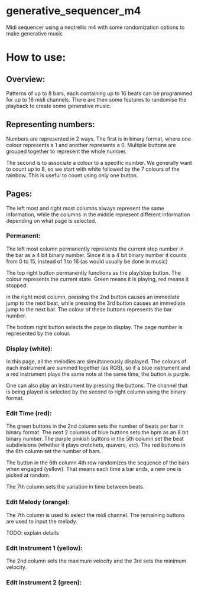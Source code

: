 # generative_sequencer_m4
Midi sequencer using a neotrellis m4 with some randomization options to make generative music

# How to use:

## Overview:

Patterns of up to 8 bars, each containing up to 16 beats can be programmed for up to 16 midi channels. There are then some features to randomise the playback to create some generative music.

## Representing numbers:

Numbers are represented in 2 ways. The first is in binary format, where one colour represents a 1 and another represents a 0. Multiple buttons are grouped together to represent the whole number.

The second is to associate a colour to a specific number. We generally want to count up to 8, so we start with white followed by the 7 colours of the rainbow. This is useful to count using only one button.

## Pages:

The left most and right most columns always represent the same information, while the columns in the middle represent different information depending on what page is selected.

### Permanent:

The left most column permanently represents the current step number in the bar as a 4 bit binary number. Since it is a 4 bit binary number it counts from 0 to 15, instead of 1 to 16 (as would usually be done in music)

The top right button permanently functions as the play/stop button. The colour represents the current state. Green means it is playing, red means it stopped.

in the right most column, pressing the 2nd button causes an immediate jump to the next beat, while pressing the 3rd button causes an immediate jump to the next bar. The colour of these buttons represents the bar number.

The bottom right button selects the page to display. The page number is represented by the colour.

### Display (white):

In this page, all the melodies are simultaneously displayed. The colours of each instrument are summed together (as RGB), so if a blue instrument and a red instrument plays the same note at the same time, the button is purple.

One can also play an instrument by pressing the buttons. The channel that is being played is selected by the second to right column using the binary format.

### Edit Time (red):

The green buttons in the 2nd column sets the number of beats per bar in binary format. The next 2 columns of blue buttons sets the bpm as an 8 bit binary number. The purple pinkish buttons in the 5th column set the beat subdivisions (whether it plays crotchets, quavers, etc). The red buttons in the 6th column set the number of bars.

The button in the 6th column 4th row randomizes the sequence of the bars when engaged (yellow). That means each time a bar ends, a new one is picked at random.

The 7th column sets the variation in time between beats.

### Edit Melody (orange):

The 7th column is used to select the midi channel. The remaining buttons are used to input the melody.

TODO: explain details

### Edit Instrument 1 (yellow):

The 2nd column sets the maximum velocity and the 3rd sets the minimum velocity.
### Edit Instrument 2 (green):
